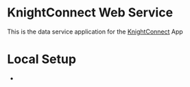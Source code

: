 # KnightConnect Web Service

This is the data service application for the [KnightConnect](https://github.com/cs262k-2024/knight-connect-project) App

# Local Setup
- 